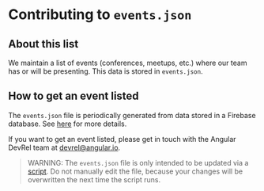 # Contributing to `events.json`


## About this list

We maintain a list of events (conferences, meetups, etc.) where our team has or will be presenting.
This data is stored in `events.json`.


## How to get an event listed

The `events.json` file is periodically generated from data stored in a Firebase database.
See [here](https://github.com/angular/angular/blob/main/aio/scripts/generate-events/README.md) for more details.

If you want to get an event listed, please get in touch with the Angular DevRel team at [devrel@angular.io](mailto:devrel@angular.io).

> WARNING:
> The `events.json` file is only intended to be updated via a [script](https://github.com/angular/angular/blob/main/aio/scripts/generate-events/index.mjs).
> Do not manually edit the file, because your changes will be overwritten the next time the script runs.
